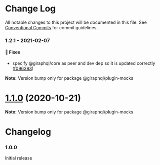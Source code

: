 # Change Log

All notable changes to this project will be documented in this file.
See [Conventional Commits](https://conventionalcommits.org) for commit guidelines.

### 1.2.1 - 2021-02-07

#### 🐞 Fixes

- specify @giraphql/core as peer and dev dep so it is updated correctly ([f096393](https://github.com/hayes/giraphql/commit/f096393))

**Note:** Version bump only for package @giraphql/plugin-mocks





# [1.1.0](https://github.com/hayes/giraphql/compare/@giraphql/plugin-mocks@1.1.0-alpha.0...@giraphql/plugin-mocks@1.1.0) (2020-10-21)

**Note:** Version bump only for package @giraphql/plugin-mocks





# Changelog

### 1.0.0

Initial release
